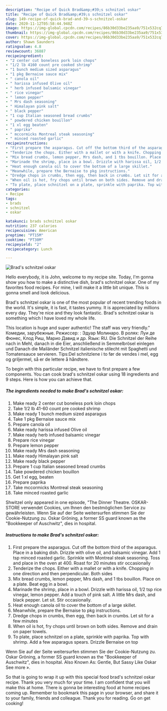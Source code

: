 ```yaml
---
description: "Recipe of Quick Brad&amp;#39;s schnitzel oskar"
title: "Recipe of Quick Brad&amp;#39;s schnitzel oskar"
slug: 149-recipe-of-quick-brad-and-39-s-schnitzel-oskar
date: 2020-11-12T05:58:44.948Z
image: https://img-global.cpcdn.com/recipes/86b30d33be235aa9/751x532cq70/brads-schnitzel-oskar-recipe-main-photo.jpg
thumbnail: https://img-global.cpcdn.com/recipes/86b30d33be235aa9/751x532cq70/brads-schnitzel-oskar-recipe-main-photo.jpg
cover: https://img-global.cpcdn.com/recipes/86b30d33be235aa9/751x532cq70/brads-schnitzel-oskar-recipe-main-photo.jpg
author: Shawn Saunders
ratingvalue: 4.8
reviewcount: 36887
recipeingredient:
- "2 center cut boneless pork loin chops"
- "1/2 lb 4160 count pre cooked shrimp"
- "1 bunch medium sized asparagus"
- "1 pkg Bernaise sauce mix"
- " canola oil"
- " harissa infused Olive oil"
- " herb infused balsamic vinegar"
- " rice vinegar"
- " lemon pepper"
- " Mrs dash seasoning"
- " Himalayan pink salt"
- " black pepper"
- "1 cup Italian seasoned bread crumbs"
- " powdered chicken bouillon"
- "1 xl egg beaten"
- " paprika"
- " mccormicks Montreal steak seasoning"
- " minced roasted garlic"
recipeinstructions:
- "First prepare the asparagus. Cut off the bottom third of the asparagus. Place in a baking dish. Drizzle with olive oil, and balsamic vinegar. Add 1 tsp minced roasted garlic. Sprinkle with Montreal steak seasoning. Toss and place in the oven at 400. Roast for 20 minutes stir occasionally"
- "Tenderize the chops. Either with a mallet or with a knife. Chopping in one direction and then perpendicular. Both sides"
- "Mix bread crumbs, lemon pepper, Mrs dash, and 1 tbs bouillon. Place on a plate. Beat egg in a bowl."
- "Marinade the shrimp, place in a bowl. Drizzle with harissa oil, 1/2 tsp rice vinegar, lemon pepper. Add a touch of pink salt. A little Mrs dash, and black pepper. Let sit. Stir occasionally."
- "Heat enough canola oil to cover the bottom of a large skillet."
- "Meanwhile, prepare the Bernaise to pkg instructions."
- "Dredge chops in crumbs, then egg, then back in crumbs. Let sit for a few minutes"
- "When oil is hot, fry chops until brown on both sides. Remove and drain on paper towels."
- "To plate, place schnitzel on a plate, sprinkle with paprika. Top with shrimp. Add a few asparagus spears. Drizzle Bernaise on top"
categories:
- Recipe
tags:
- brads
- schnitzel
- oskar

katakunci: brads schnitzel oskar 
nutrition: 237 calories
recipecuisine: American
preptime: "PT15M"
cooktime: "PT30M"
recipeyield: "2"
recipecategory: Lunch

---
```



![Brad&#39;s schnitzel oskar](https://img-global.cpcdn.com/recipes/86b30d33be235aa9/751x532cq70/brads-schnitzel-oskar-recipe-main-photo.jpg)

Hello everybody, it is John, welcome to my recipe site. Today, I'm gonna show you how to make a distinctive dish, brad&#39;s schnitzel oskar. One of my favorites food recipes. For mine, I will make it a little bit unique. This is gonna smell and look delicious.

Brad&#39;s schnitzel oskar is one of the most popular of recent trending foods in the world. It's simple, it is fast, it tastes yummy. It is appreciated by millions every day. They're nice and they look fantastic. Brad&#39;s schnitzel oskar is something which I have loved my whole life.

This location is huge and super authentic! The staff was very friendly.&#34; Комедии, зарубежные. Режиссер: : Эдуар Молинаро. В ролях: Луи де Фюнес, Клод Риш, Марио Давид и др. Язык: RU. Die Schnitzel der Reihe nach in Mehl, danach in die Eier, anschließend in Semmelbrösel einlegen und Danach die Mailänder Schnitzel italienische stilecht mit Spaghetti und Tomatensauce servieren. Tips:Del schnitzlene i to før de vendes i mel, egg og griljermel, så er de lettere å håndtere.


To begin with this particular recipe, we have to first prepare a few components. You can cook brad&#39;s schnitzel oskar using 18 ingredients and 9 steps. Here is how you can achieve that.

<!--inarticleads1-->

##### The ingredients needed to make Brad&#39;s schnitzel oskar:

1. Make ready 2 center cut boneless pork loin chops
1. Take 1/2 lb 41-60 count pre cooked shrimp
1. Make ready 1 bunch medium sized asparagus
1. Take 1 pkg Bernaise sauce mix
1. Prepare  canola oil
1. Make ready  harissa infused Olive oil
1. Make ready  herb infused balsamic vinegar
1. Prepare  rice vinegar
1. Prepare  lemon pepper
1. Make ready  Mrs dash seasoning
1. Make ready  Himalayan pink salt
1. Make ready  black pepper
1. Prepare 1 cup Italian seasoned bread crumbs
1. Take  powdered chicken bouillon
1. Get 1 xl egg, beaten
1. Prepare  paprika
1. Take  mccormicks Montreal steak seasoning
1. Take  minced roasted garlic


Shwitzel only appeared in one episode, &#34;The Dinner Theatre. OSKAR-STORE verwendet Cookies, um Ihnen den bestmöglichen Service zu gewährleisten. Wenn Sie auf der Seite weitersurfen stimmen Sie der Cookie-Nutzung zu. Oskar Gröning, a former SS guard known as the &#34;Bookkeeper of Auschwitz&#34;, dies in hospital. 

<!--inarticleads2-->

##### Instructions to make Brad&#39;s schnitzel oskar:

1. First prepare the asparagus. Cut off the bottom third of the asparagus. Place in a baking dish. Drizzle with olive oil, and balsamic vinegar. Add 1 tsp minced roasted garlic. Sprinkle with Montreal steak seasoning. Toss and place in the oven at 400. Roast for 20 minutes stir occasionally
1. Tenderize the chops. Either with a mallet or with a knife. Chopping in one direction and then perpendicular. Both sides
1. Mix bread crumbs, lemon pepper, Mrs dash, and 1 tbs bouillon. Place on a plate. Beat egg in a bowl.
1. Marinade the shrimp, place in a bowl. Drizzle with harissa oil, 1/2 tsp rice vinegar, lemon pepper. Add a touch of pink salt. A little Mrs dash, and black pepper. Let sit. Stir occasionally.
1. Heat enough canola oil to cover the bottom of a large skillet.
1. Meanwhile, prepare the Bernaise to pkg instructions.
1. Dredge chops in crumbs, then egg, then back in crumbs. Let sit for a few minutes
1. When oil is hot, fry chops until brown on both sides. Remove and drain on paper towels.
1. To plate, place schnitzel on a plate, sprinkle with paprika. Top with shrimp. Add a few asparagus spears. Drizzle Bernaise on top


Wenn Sie auf der Seite weitersurfen stimmen Sie der Cookie-Nutzung zu. Oskar Gröning, a former SS guard known as the &#34;Bookkeeper of Auschwitz&#34;, dies in hospital. Also Known As: Gentle, But Sassy Like Oskar See more ». 

So that is going to wrap it up with this special food brad&#39;s schnitzel oskar recipe. Thank you very much for your time. I am confident that you will make this at home. There is gonna be interesting food at home recipes coming up. Remember to bookmark this page in your browser, and share it to your family, friends and colleague. Thank you for reading. Go on get cooking!
